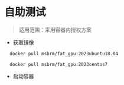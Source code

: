 # 自助测试

> 适用范围：采用容器内授权方案

* 获取镜像
```bash
  docker pull msbrm/fat_gpu:2023ubuntu18.04
```
```
  docker pull msbrm/fat_gpu:2023centos7
```
* 启动容器
